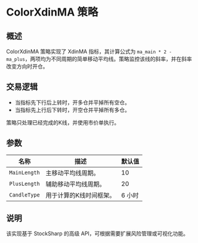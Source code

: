 # ColorXdinMA 策略

## 概述
ColorXdinMA 策略实现了 XdinMA 指标，其计算公式为 `ma_main * 2 - ma_plus`，两项均为不同周期的简单移动平均线。策略监控该线的斜率，并在斜率改变方向时开仓。

## 交易逻辑
- 当指标先下行后上转时，开多仓并平掉所有空仓。
- 当指标先上行后下转时，开空仓并平掉所有多仓。

策略只处理已经完成的K线，并使用市价单执行。

## 参数
| 名称 | 描述 | 默认值 |
| --- | --- | --- |
| `MainLength` | 主移动平均线周期。 | 10 |
| `PlusLength` | 辅助移动平均线周期。 | 20 |
| `CandleType` | 用于计算的K线时间框架。 | 6 小时 |

## 说明
该实现基于 StockSharp 的高级 API，可根据需要扩展风险管理或可视化功能。

